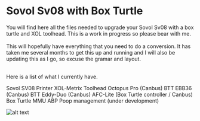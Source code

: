 # Sovol Sv08 with Box Turtle
You will find here all the files needed to upgrade your Sovol Sv08 with a box turtle and XOL toolhead. This is a work in progress so please bear with me. <br />
<br />
This will hopefully have everything that you need to do a conversion. It has taken me several months to get this up and running and I will also be updating this as I go, so excuse the gramar and layout.  <br />
 <br />

 Here is a list of what I currently have.

 Sovol SV08 Printer
 XOL-Metrix Toolhead
 Octopus Pro (Canbus)
 BTT EBB36 (Canbus)
 BTT Eddy-Duo (Canbus)
 AFC-Lite (Box Turtle controller / Canbus)
 Box Turtle MMU
 ABP Poop management (under development)

![alt text](https://github.com/user-attachments/assets/8220ba1c-e814-43f2-90c3-26f901b3d7cc)


